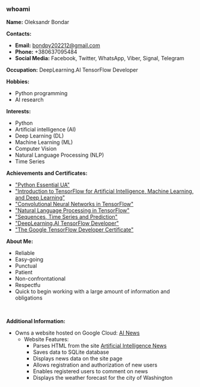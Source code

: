 ### whoami


**Name:** Oleksandr Bondar 

**Contacts:**
* **Email:** bondpy202212@gmail.com
* **Phone:** +380637095484
* **Social Media:** Facebook, Twitter, WhatsApp, Viber, Signal, Telegram

**Occupation:** DeepLearning.AI TensorFlow Developer  

**Hobbies:**
* Python programming
* AI research

**Interests:**
* Python
* Artificial intelligence (AI)
* Deep Learning (DL)
* Machine Learning (ML)
* Computer Vision
* Natural Language Processing (NLP)
* Time Series

**Achievements and Certificates:**
* ["Python Essential UA"](https://testprovider.com/ua/search-certificate/TP10093516)
* ["Introduction to TensorFlow for Artificial Intelligence, Machine Learning, and Deep Learning"](https://coursera.org/share/c9bed23cab7ebfe7ee5eacc683b6caf6)
* ["Convolutional Neural Networks in TensorFlow"](https://coursera.org/share/36402e80133bef8d5cc8b56b923edf7f)
* ["Natural Language Processing in TensorFlow"](https://coursera.org/share/9e09b10a498bc9de624c5124094963ab)
* ["Sequences, Time Series and Prediction"](https://coursera.org/share/a2d99c0589dba0b36384b5dd35653628)
* ["DeepLearning.AI TensorFlow Developer"](https://coursera.org/share/57dd1debf3232d4752db67d75ed8d51b)
* ["The Google TensorFlow Developer Certificate"](https://www.credential.net/a05c1f58-662c-4551-a2aa-567c188f7556)

**About Me:**
* Reliable
* Easy-going
* Punctual
* Patient
* Non-confrontational
* Respectfu
* Quick to begin working with a large amount of information and obligations

<br>

**Additional Information:**

* Owns a website hosted on Google Cloud: [AI News](https://35.197.36.43)
  * Website Features:
    * Parses HTML from the site [Artificial Intelligence News](https://www.artificialintelligence-news.com)
    * Saves data to SQLite database
    * Displays news data on the site page
    * Allows registration and authorization of new users
    * Enables registered users to comment on news
    * Displays the weather forecast for the city of Washington

<!--
**bondpy202212/bondpy202212** is a ✨ _special_ ✨ repository because its `README.md` (this file) appears on your GitHub profile.

Here are some ideas to get you started:

- 🔭 I’m currently working on ...
- 🌱 I’m currently learning ...
- 👯 I’m looking to collaborate on ...
- 🤔 I’m looking for help with ...
- 💬 Ask me about ...
- 📫 How to reach me: ...
- 😄 Pronouns: ...
- ⚡ Fun fact: ...
-->
